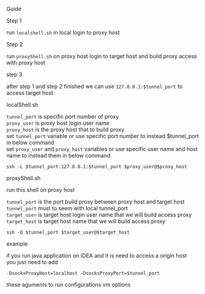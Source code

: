 Guide

Step 1

run `localshell.sh` in local login to proxy host

Step 2

run `proxyShell.sh` on proxy host login to target host and build proxy access with proxy host

step 3

after step 1 and step 2 finished we can use `127.0.0.1:$tunnel_port` to access target host


localShell.sh

`tunnel_port` is specific port number of proxy<br/>
`proxy_user` is proxy host login user name<br/>
`proxy_host` is the proxy host that to build proxy<br/>
set `tunnel_port` variable or use specific port number to instead $tunnel_port in below command<br/>
set `proxy_user` and `proxy_host` variables or use specific user name and host name to instead them in below command<br/>

`ssh -L $tunnel_port:127.0.0.1:$tunnel_port $proxy_user@$proxy_host`

proxyShell.sh

run this shell on proxy host

`tunnel_port` is the port build proxy between proxy host and target host<br/>
`tunnel_port` must to seem with local tunnel_port<br/>
`target_user` is target host login user name that we will build access proxy<br/>
`target_host` is target host name that we will build access proxy<br/>  

`ssh -D $tunnel_port $target_user@$target_host`

example

if you run java application on IDEA and it is need to access a origin host<br/>
you just need to add<br/> 

`-DsocksProxyHost=localhost -DsocksProxyPort=$tunnel_port`

these aguments to run configurations vm options  
